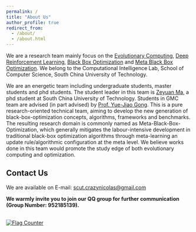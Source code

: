 ```yaml
---
permalink: /
title: "About Us"
author_profile: true
redirect_from: 
  - /about/
  - /about.html
---
```

[](以上内容每个网页的内容.md文件都需要才能被识别和渲染)
[](permalink：网页的后缀，这里是主页所以只需要/，如果是Members页就需要/memebers，与_data/navigation.yml内对应title的url对应)
[](title：网页内容的标题，相当于在下面内容前加“#Title”)
[](author_profile：是否显示左侧信息栏，默认为true)
[](redirect_from：使用的一些格式，这里默认是/about/和/about.html，对于其他网页可以使用/md/和/markdown.html，如果网页使用了html相关语法（比如一些html图片格式）需要再加上/html/（参考members.md）)


We are a research team mainly focus on the [Evolutionary Computing](), [Deep Reinforcement Learning](), [Black Box Optimization]() and [Meta Black Box Optimization](). We belong to the Computational Intelligence Lab, School of Computer Science, South China University of Technology. 

We are an energetic team including undergraduate students, master students and phd students. The student leader in this team is [Zeyuan Ma](https://scholar.google.com/citations?user=Jcy8wPgAAAAJ&hl=zh-CN), a phd student at South China University of Technology. Students in GMC team are advised (in part advised) by [Prof. Yue-Jiao Gong](https://scholar.google.com/citations?user=Mi0Zu3IAAAAJ&hl=zh-CN). This is a pure research-oriented technical team, aiming to develop the new generation of black-box-optimization concepts, algorithms, frameworks and benchmarks. The resulting research domain is commonly named as Meta-Black-Box-Optimization, which generally mitigates the labour-intensive development in traditional black-box optimization algorithms through meta-learning an update rule/algorithmic configuration at the meta level. We believe works done in this team would promote the study edge of both evolutionary computing and optimization. 

## Contact Us
We are available on E-mail: scut.crazynicolas@gmail.com

**We warmly invite you to join our QQ group for further communication (Group Number: 952185139).**

<br>
<a href="https://info.flagcounter.com/ushX"><img src="https://s11.flagcounter.com/count2/ushX/bg_FFFFFF/txt_000000/border_CCCCCC/columns_2/maxflags_10/viewers_0/labels_0/pageviews_0/flags_0/percent_0/" alt="Flag Counter" border="0"></a>
